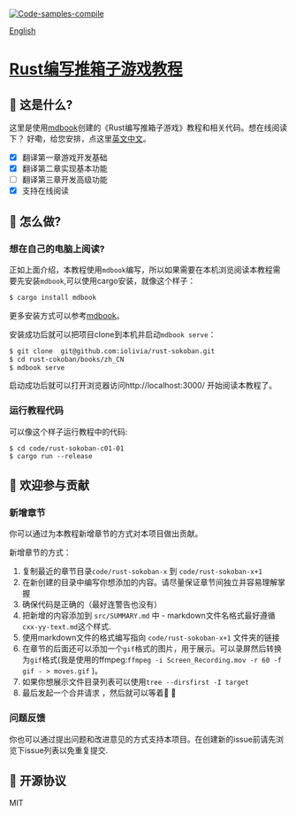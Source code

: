 [![Code-samples-compile](https://github.com/iolivia/rust-sokoban/workflows/Code-samples-compile/badge.svg)](https://github.com/iolivia/rust-sokoban/actions?query=workflow%3ACode-samples-compile)

[English](README-en.md)

# [Rust编写推箱子游戏教程 ](https://www.tianlang.tech/static/tutorial/rust-sokoban/zh_CN/index.html)

## :dart: 这是什么?
这里是使用[mdbook](https://github.com/rust-lang/mdBook)创建的《Rust编写推箱子游戏》教程和相关代码。想在线阅读下？ 好嘞，给您安排，点这里[英文](https://sokoban.iolivia.me)[中文](https://www.tianlang.tech/static/tutorial/rust-sokoban/zh_CN/index.html)。

- [x] 翻译第一章游戏开发基础  
- [x] 翻译第二章实现基本功能  
- [ ] 翻译第三章开发高级功能  
- [x] 支持在线阅读

## :running: 怎么做?

### 想在自己的电脑上阅读?
正如上面介绍，本教程使用`mdbook`编写，所以如果需要在本机浏览阅读本教程需要先安装`mdbook`,可以使用cargo安装，就像这个样子：

```bash
$ cargo install mdbook
```

更多安装方式可以参考[mdbook](https://github.com/rust-lang/mdBook)。

安装成功后就可以把项目clone到本机并启动`mdbook serve`：

```bash
$ git clone  git@github.com:iolivia/rust-sokoban.git  
$ cd rust-cokoban/books/zh_CN
$ mdbook serve
```

启动成功后就可以打开浏览器访问http://localhost:3000/ 开始阅读本教程了。

### 运行教程代码

可以像这个样子运行教程中的代码:

```
$ cd code/rust-sokoban-c01-01
$ cargo run --release
```

## :muscle: 欢迎参与贡献

### 新增章节

你可以通过为本教程新增章节的方式对本项目做出贡献。

新增章节的方式：

1. 复制最近的章节目录`code/rust-sokoban-x` 到  `code/rust-sokoban-x+1`
1. 在新创建的目录中编写你想添加的内容。请尽量保证章节间独立并容易理解掌握
1. 确保代码是正确的（最好连警告也没有）
1. 把新增的内容添加到 `src/SUMMARY.md` 中 - markdown文件名格式最好遵循 `cxx-yy-text.md`这个样式.
1. 使用markdown文件的格式编写指向 `code/rust-sokoban-x+1` 文件夹的链接
1. 在章节的后面还可以添加一个`gif`格式的图片，用于展示。可以录屏然后转换为`gif`格式(我是使用的ffmpeg:`ffmpeg -i Screen_Recording.mov -r 60 -f gif - > moves.gif` )。
1. 如果你想展示文件目录列表可以使用`tree --dirsfirst -I target`
1. 最后发起一个合并请求 ​，​然后​就​可以​等着:clap: :tada:

### 问题反馈
你也可以通过提出问题和改进意见的方式支持本项目。在创建新的issue前请先浏览下issue列表以免重复提交.

## :car: 开源协议
MIT
